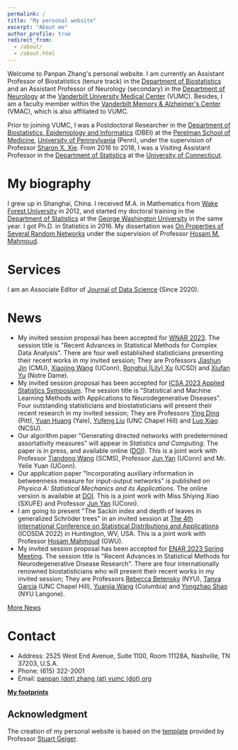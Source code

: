 ```yaml
---
permalink: /
title: "My personal website"
excerpt: "About me"
author_profile: true
redirect_from: 
  - /about/
  - /about.html
---
```


Welcome to Panpan Zhang's personal website. I am currently an Assistant Professor of Biostatistics (tenure track) in the [Department of Biostatistics](https://www.vumc.org/biostatistics/vanderbilt-department-biostatistics) and an Assistant Professor of Neurology (secondary) in the [Department of Neurology](https://www.vumc.org/neurology) at the [Vanderbilt University Medical Center](https://www.vumc.org/main/home) (VUMC). Besides, I am a faculty member within the [Vanderbilt Memory & Alzheimer's Center](https://www.vumc.org/vmac/home) (VMAC), which is also affiliated to VUMC.  

Prior to joining VUMC, I was a Postdoctoral Researcher in the [Department of Biostatistics, Epidemiology and Informatics](https://www.dbei.med.upenn.edu/) (DBEI) at the [Perelman School of Medicine](https://www.med.upenn.edu/), [University of Pennsylvania](https://www.upenn.edu/) (Penn), under the supervision of Professor [Sharon X. Xie](https://www.dbei.med.upenn.edu/bio/sharon-xiangwen-xie-phd). From 2016 to 2018, I was a Visiting Assistant Professor in the [Department of Statistics](https://stat.uconn.edu/) at the [University of Connecticut](https://uconn.edu/).

My biography
============

I grew up in Shanghai, China. I received M.A. in Mathematics from [Wake Forest University](https://www.wfu.edu/) in 2012, and started my doctoral training in the [Department of Statistics](https://statistics.columbian.gwu.edu/) at the [George Washington University](https://www.gwu.edu/) in the same year. I got Ph.D. in Statistics in 2016. My dissertation was [On Properties of Several Random Networks](https://search-proquest-com.proxy.library.upenn.edu/docview/1778511395/fulltextPDF/85F5580422DB4BC5PQ/1?accountid=14707) under the supervision of Professor [Hosam M. Mahmoud](https://statistics.columbian.gwu.edu/hosam-m-mahmoud).

Services
============

I am an Associate Editor of [Journal of Data Science](https://jds-online.org/journal/JDS) (Since 2020).

News
============
* My invited session proposal has been accepted for [WNAR 2023](https://www.wnar.org/wnar2023). The session title is "Recent Advances in Statistical Methods for Complex Data Analysis". There are four well established statisticians presenting their recent works in my invited session; They are Professors [Jiashun Jin](https://www.cmu.edu/dietrich/statistics-datascience/people/faculty/jiashun-jin.html) (CMU), [Xiaojing Wang](https://statistics.uconn.edu/person/xiaojing-wang/) (UConn), [Ronghui (Lily) Xu](https://profiles.ucsd.edu/ronghui.xu) (UCSD) and [Xiufan Yu](https://acms.nd.edu/people/xiufan-yu/) (Notre Dame).
* My invited session proposal has been accepted for [ICSA 2023 Applied Statistics Symposium](https://symposium2023.icsa.org/). The session title is "Statistical and Machine Learning Methods with Applications to Neurodegenerative Diseases". Four outstanding statisticians and biostatisticians will present their recent research in my invited session; They are Professors [Ying Ding](https://www.sph.pitt.edu/directory/ying-ding/) (Pitt), [Yuan Huang](https://ysph.yale.edu/profile/yuan-huang/) (Yale), [Yufeng Liu](https://yfliu.web.unc.edu/) (UNC Chapel Hill) and [Luo Xiao](https://statistics.sciences.ncsu.edu/people/lxiao5/) (NCSU).
* Our algorithm paper "Generating directed networks with predetermined assortativity measures" will appear in <i>Statistics and Computing</i>. The paper is in press, and available online ([DOI](https://doi.org/10.1007/s11222-022-10161-8)). This is a joint work with Professor [Tiandong Wang](https://scms.fudan.edu.cn/info/2672/5120.htm) (SCMS), Professor [Jun Yan](https://statistics.uconn.edu/person/jun-yan/) (UConn) and Mr. Yelie Yuan (UConn).
* Our application paper "Incorporating auxiliary information in betweenness measure for input-output networks" is published on <i>Physica A: Statistical Mechanics and its Applications</i>. The online version is available at [DOI](https://doi.org/10.1016/j.physa.2022.128200). This is a joint work with Miss Shiying Xiao (SXUFE) and Professor [Jun Yan](https://statistics.uconn.edu/person/jun-yan/) (UConn).
* I am going to present "The Sackin index and depth of leaves in generalized Schröder trees" in an invited session at [The 4th International Conference on Statistical Distributions and Applications](http://www.icosda22.org/) (ICOSDA 2022) in Huntington, WV, USA. This is a joint work with Professor [Hosam Mahmoud](https://statistics.columbian.gwu.edu/hosam-mahmoud) (GWU).
* My invited session proposal has been accepted for [ENAR 2023 Spring Meeting](https://www.enar.org/). The session title is "Recent Advances in Statistical Methods for Neurodegenerative Disease Research". There are four internationally renowned biostatisticians who will present their recent works in my invited session; They are Professors [Rebecca Betensky](https://publichealth.nyu.edu/faculty/rebecca-betensky) (NYU), [Tanya Garcia](https://sph.unc.edu/adv_profile/tanya-garcia/) (UNC Chapel Hill), [Yuanjia Wang](https://www.publichealth.columbia.edu/people/our-faculty/yw2016) (Columbia) and [Yongzhao Shao](https://med.nyu.edu/faculty/yongzhao-shao) (NYU Langone).

[More News](https://panpan-zhang.com/year-archive/)

Contact
============
* Address: 2525 West End Avenue, Suite 1100, Room 11128A, Nashville, TN 37203, U.S.A.
* Phone: (615) 322-2001
* Email: [panpan (dot) zhang (at) vumc (dot) org](mailto:panpan.zhang@vumc.org)

**[My footprints](https://panpan-zhang.com/talkmap/map.html)**

Acknowledgment
-------------
The creation of my personal website is based on the [template](https://github.com/academicpages) provided by Professor [Stuart Geiger](https://stuartgeiger.com/).
